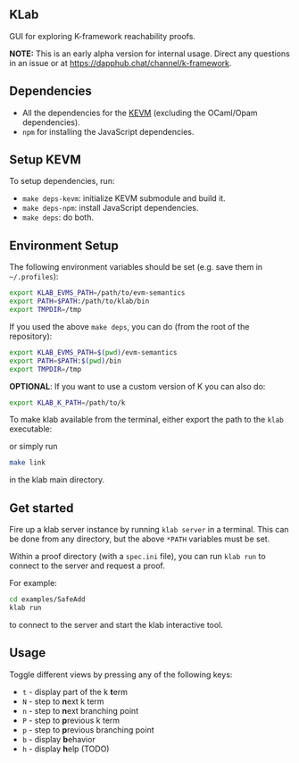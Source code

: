 ## KLab

GUI for exploring K-framework reachability proofs.

**NOTE:** This is an early alpha version for internal usage.
Direct any questions in an issue or at <https://dapphub.chat/channel/k-framework>.

## Dependencies

-   All the dependencies for the [KEVM](https://github.com/kframework/evm-semantics) (excluding the OCaml/Opam dependencies).
-   `npm` for installing the JavaScript dependencies.

## Setup KEVM

To setup dependencies, run:

-   `make deps-kevm`: initialize KEVM submodule and build it.
-   `make deps-npm`: install JavaScript dependencies.
-   `make deps`: do both.

## Environment Setup

The following environment variables should be set (e.g. save them in `~/.profiles`):

```sh
export KLAB_EVMS_PATH=/path/to/evm-semantics
export PATH=$PATH:/path/to/klab/bin
export TMPDIR=/tmp
```

If you used the above `make deps`, you can do (from the root of the repository):

```sh
export KLAB_EVMS_PATH=$(pwd)/evm-semantics
export PATH=$PATH:$(pwd)/bin
export TMPDIR=/tmp
```

**OPTIONAL**: If you want to use a custom version of K you can also do:

```sh
export KLAB_K_PATH=/path/to/k
```

To make klab available from the terminal, either export the path to the `klab` executable:

or simply run 

```sh
make link
```

in the klab main directory.

## Get started

Fire up a klab server instance by running `klab server` in a terminal.
This can be done from any directory, but the above `*PATH` variables must be set.

Within a proof directory (with a `spec.ini` file), you can run `klab run` to connect to the server and request a proof.

For example:

```sh
cd examples/SafeAdd
klab run
```
to connect to the server and start the klab interactive tool.

## Usage

Toggle different views by pressing any of the following keys:

* `t` - display part of the k **t**erm
* `N` - step to **n**ext k term
* `n` - step to **n**ext branching point
* `P` - step to **p**revious k term
* `p` - step to **p**revious branching point
* `b` - display **b**ehavior
* `h` - display **h**elp (TODO)
